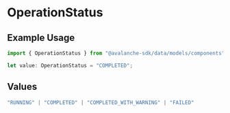 # OperationStatus

## Example Usage

```typescript
import { OperationStatus } from "@avalanche-sdk/data/models/components";

let value: OperationStatus = "COMPLETED";
```

## Values

```typescript
"RUNNING" | "COMPLETED" | "COMPLETED_WITH_WARNING" | "FAILED"
```